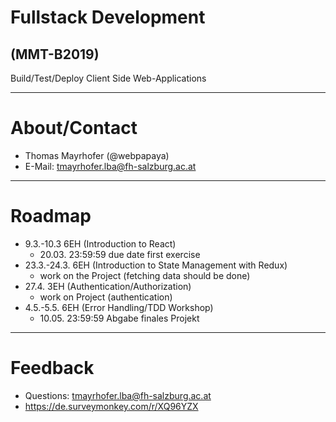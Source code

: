 # Fullstack Development
## (MMT-B2019)

Build/Test/Deploy Client Side Web-Applications

---

# About/Contact

- Thomas Mayrhofer (@webpapaya)
- E-Mail: tmayrhofer.lba@fh-salzburg.ac.at

---

# Roadmap

- 9.3.-10.3 6EH (Introduction to React)
  - 20.03. 23:59:59 due date first exercise
- 23.3.-24.3. 6EH (Introduction to State Management with Redux)
  - work on the Project (fetching data should be done)
- 27.4. 3EH (Authentication/Authorization)
  - work on Project (authentication)
- 4.5.-5.5. 6EH (Error Handling/TDD Workshop)
  - 10.05. 23:59:59 Abgabe finales Projekt

---

# Feedback

- Questions: tmayrhofer.lba@fh-salzburg.ac.at
- https://de.surveymonkey.com/r/XQ96YZX
